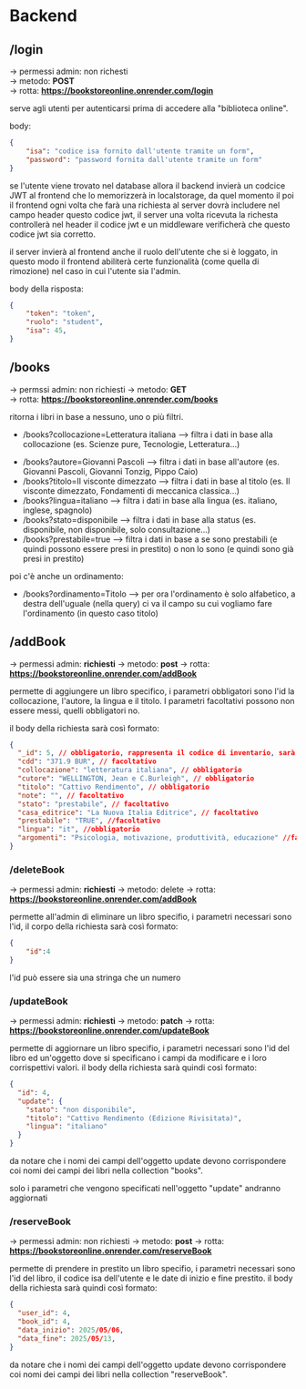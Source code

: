 # Backend

## /login 
-> permessi admin: non richesti  
-> metodo: **POST**  
-> rotta: **https://bookstoreonline.onrender.com/login**  

serve agli utenti per autenticarsi prima di accedere alla "biblioteca online".

body:
```json 
{
    "isa": "codice isa fornito dall'utente tramite un form",
    "password": "password fornita dall'utente tramite un form"
}
```
se l'utente viene trovato nel database allora il backend invierà un codcice JWT al frontend che lo memorizzerà in localstorage, da quel momento il poi il frontend
ogni volta che farà una richiesta al server dovrà includere nel campo header questo codice jwt, il server una volta ricevuta la richesta 
controllerà nel header il codice jwt e un middleware verificherà che questo codice jwt sia corretto.

il server invierà al frontend anche il ruolo dell'utente che si è loggato, in questo modo il frontend abiliterà certe funzionalità (come quella di rimozione) nel caso in cui l'utente sia l'admin.

body della risposta:
```json 
{
    "token": "token",
    "ruolo": "student",
    "isa": 45,
}
```


## /books
-> permssi admin: non richiesti 
-> metodo: **GET**  
-> rotta: **https://bookstoreonline.onrender.com/books**

ritorna i libri in base a nessuno, uno o più filtri.

- /books?collocazione=Letteratura italiana --> filtra i dati in base alla collocazione (es. Scienze pure, Tecnologie, Letteratura...)
<!-- - /books?argomenti=Letteratura filtra i dati in base alla disciplina (es. Metallurgia, Informatica, Fiscia, Guerra) -->
- /books?autore=Giovanni Pascoli --> filtra i dati in base all'autore (es. Giovanni Pascoli, Giovanni Tonzig, Pippo Caio)
- /books?titolo=Il visconte dimezzato --> filtra i dati in base al titolo (es. Il visconte dimezzato, Fondamenti di meccanica classica...)
- /books?lingua=italiano --> filtra i dati in base alla lingua (es. italiano, inglese, spagnolo)
- /books?stato=disponibile --> filtra i dati in base alla status (es. disponibile, non disponibile, solo consultazione...)
- /books?prestabile=true --> filtra i dati in base a se sono prestabili (e quindi possono essere presi in prestito) o non lo sono (e quindi sono già presi in prestito)

poi c'è anche un ordinamento:
- /books?ordinamento=Titolo --> per ora l'ordinamento è solo alfabetico, a destra dell'uguale (nella query) ci va il campo su cui vogliamo fare l'ordinamento (in questo caso titolo)


## /addBook
-> permessi admin: **richiesti**
-> metodo: **post**
-> rotta: **https://bookstoreonline.onrender.com/addBook**
 
permette di aggiungere un libro specifico, i parametri obbligatori sono l'id la collocazione, l'autore, la lingua e il titolo.
I parametri facoltativi possono non essere messi, quelli obbligatori no.

 il body della richiesta sarà così formato:
```json 
{
  "_id": 5, // obbligatorio, rappresenta il codice di inventario, sarà l'admin a passarlo direttamente al server (l'id non verrò generato da mongodb)
  "cdd": "371.9 BUR", // facoltativo
  "collocazione": "letteratura italiana", // obbligatorio
  "cutore": "WELLINGTON, Jean e C.Burleigh", // obbligatorio
  "titolo": "Cattivo Rendimento", // obbligatorio
  "note": "", // facoltativo
  "stato": "prestabile", // facoltativo
  "casa_editrice": "La Nuova Italia Editrice", // facoltativo
  "prestabile": "TRUE", //facoltativo
  "lingua": "it", //obbligatorio
  "argomenti": "Psicologia, motivazione, produttività, educazione" //facoltativo
}
```


### /deleteBook
-> permessi admin: **richiesti**
-> metodo: delete
-> rotta: **https://bookstoreonline.onrender.com/addBook**

permette all'admin di eliminare un libro specifio, i parametri necessari sono l'id, il corpo della richiesta sarà così formato:

```json 
{
    "id":4
}
```
l'id può essere sia una stringa che un numero

### /updateBook
-> permessi admin: **richiesti**
-> metodo: **patch**
-> rotta: **https://bookstoreonline.onrender.com/updateBook**

permette di aggiornare un libro specifio, i parametri necessari sono l'id del libro ed un'oggetto dove si specificano i campi da modificare e i loro corrispettivi valori.
il body della richiesta sarà quindi così formato:
```json 
{
  "id": 4,
  "update": {
    "stato": "non disponibile",
    "titolo": "Cattivo Rendimento (Edizione Rivisitata)",
    "lingua": "italiano"
  }
}
```

da notare che i nomi dei campi dell'oggetto update devono corrispondere coi nomi dei campi dei libri nella collection "books".

solo i parametri che vengono specificati nell'oggetto "update" andranno aggiornati

### /reserveBook
-> permessi admin: non richiesti
-> metodo: **post**
-> rotta: **https://bookstoreonline.onrender.com/reserveBook**

permette di prendere in prestito un libro specifio, i parametri necessari sono l'id del libro, il codice isa dell'utente e le date di inizio e fine prestito.
il body della richiesta sarà quindi così formato:
```json 
{
  "user_id": 4,
  "book_id": 4,
  "data_inizio": 2025/05/06,
  "data_fine": 2025/05/13,
}
```

da notare che i nomi dei campi dell'oggetto update devono corrispondere coi nomi dei campi dei libri nella collection "reserveBook".




